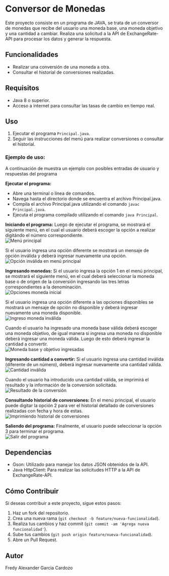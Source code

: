# Conversor de Monedas
Este proyecto consiste en un programa de JAVA, se trata de un conversor de monedas que recibe del usuario una moneda base, una moneda objetivo y una cantidad a cambiar. Realiza una solicitud a la API de ExchangeRate-API para procesar los datos y generar la respuesta.

## Funcionalidades

- Realizar una conversión de una moneda a otra.
- Consultar el historial de conversiones realizadas.

## Requisitos

- Java 8 o superior.
- Acceso a internet para consultar las tasas de cambio en tiempo real.

## Uso

1. Ejecutar el programa `Principal.java`.
2. Seguir las instrucciones del menú para realizar conversiones o consultar el historial.

### Ejemplo de uso:

A continuación de muestra un ejemplo con posibles entradas de usuario y respuestas del programa

 **Ejecutar el programa:**
   - Abre una terminal o línea de comandos.
   - Navega hasta el directorio donde se encuentra el archivo Principal.java.
   - Compila el archivo Principal.java utilizando el comando `javac Principal.java`.
   - Ejecuta el programa compilado utilizando el comando `java Principal`.
     
 **Iniciando el programa:**
Luego de ejecutar el programa, se mostrará el siguiente menú, en el cual el usuario deberá escoger la opción a realizar digitándo el número correspondiente.<br>
![Menú principal](recursos/Menu_principal.png)

Si el usuario ingresa una opción diferente se mostrará un mensaje de opción inválida y deberá ingresar nuevamente una opción.<br>
![Opción inválida en menú principal](recursos/Opcion_Invalida.png)

 **Ingresando monedas:**
 Si el usuario ingresa la opción 1 en el menú principal, se mostrará el siguiente menú, en el cual deberá seleccionar la moneda base o de origen de la conversión ingresando las tres letras correspondientes a la denominación.<br> 
![Opciones moneda inicial](recursos/Cambiar_moneda.png)

Si el usuario ingresa una opción diferente a las opciones disponibles se mostrará un mensaje de opción no disponible y deberá ingresar nuevamente una moneda disponible.<br>
![Ingreso moneda inválida](recursos/moneda_invalida.png)

Cuando el usuario ha ingresado una moneda base válida deberá escoger una moneda objetivo, de igual manera si ingresa una moneda no disponible deberá ingresar una moneda válida. Luego de esto deberá ingresar la cantidad a convertir.<br>
![Moneda base y objetivo ingresadas](recursos/Seleccion_monedas.png)

 **Ingresando cantidad a convertir:**
Si el usuario ingresa una cantidad inválida (diferente de un número), deberá ingresar nuevamente una cantidad válida.<br>
![Cantidad inválida](recursos/cantidad_invalida.png)

Cuando el usuario ha introducido una cantidad válida, se imprimirá el resultado y la información de la conversión solicitada.<br>
![Resultado de la conversión](recursos/resultado_conversion.png)

 **Consultando historial de conversiones:**
En el menú principal, el usuario puede digitar la opción 2 para ver el historial detallado de conversiones realizadas con fecha y hora de estas.<br>
![Imprimiendo historial de conversiones](recursos/imprimir_conversiones.png)

 **Saliendo del programa:**
Finalmente, el usuario puede seleccionar la opción 3 para terminar el programa.<br>
![Salir del programa](recursos/salir.png)

## Dependencias

- Gson: Utilizado para manejar los datos JSON obtenidos de la API.
- Java HttpClient: Para realizar las solicitudes HTTP a la API de ExchangeRate-API.

## Cómo Contribuir

Si deseas contribuir a este proyecto, sigue estos pasos:

1. Haz un fork del repositorio.
2. Crea una nueva rama (`git checkout -b feature/nueva-funcionalidad`).
3. Realiza tus cambios y haz commit (`git commit -am 'Agrega nueva funcionalidad'`).
4. Sube tus cambios (`git push origin feature/nueva-funcionalidad`).
5. Abre un Pull Request.

## Autor

Fredy Alexander Garcia Cardozo
